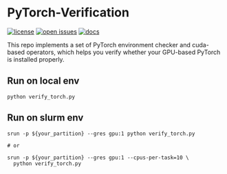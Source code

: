 # PyTorch-Verification

[![license](https://img.shields.io/github/license/BAI-Yeqi/PyTorch-Verification.svg)](https://github.com/BAI-Yeqi/PyTorch-Verification/blob/master/LICENSE)
[![open issues](https://isitmaintained.com/badge/open/BAI-Yeqi/PyTorch-Verification.svg)](https://github.com/BAI-Yeqi/PyTorch-Verification/issues)
[![docs](https://img.shields.io/badge/docs-latest-blue)](https://github.com/BAI-Yeqi/PyTorch-Verification/blob/master/README.md)


This repo implements a set of PyTorch environment checker and cuda-based operators, which helps you verify whether your GPU-based PyTorch is installed properly.

## Run on local env
```
python verify_torch.py
```

## Run on slurm env
```
srun -p ${your_partition} --gres gpu:1 python verify_torch.py

# or

srun -p ${your_partition} --gres gpu:1 --cpus-per-task=10 \
  python verify_torch.py
```
